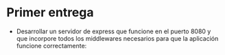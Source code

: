 # Primer entrega
* Desarrollar un servidor de express que funcione en el puerto 8080 y que incorpore todos los middlewares necesarios para que la aplicación funcione correctamente:
